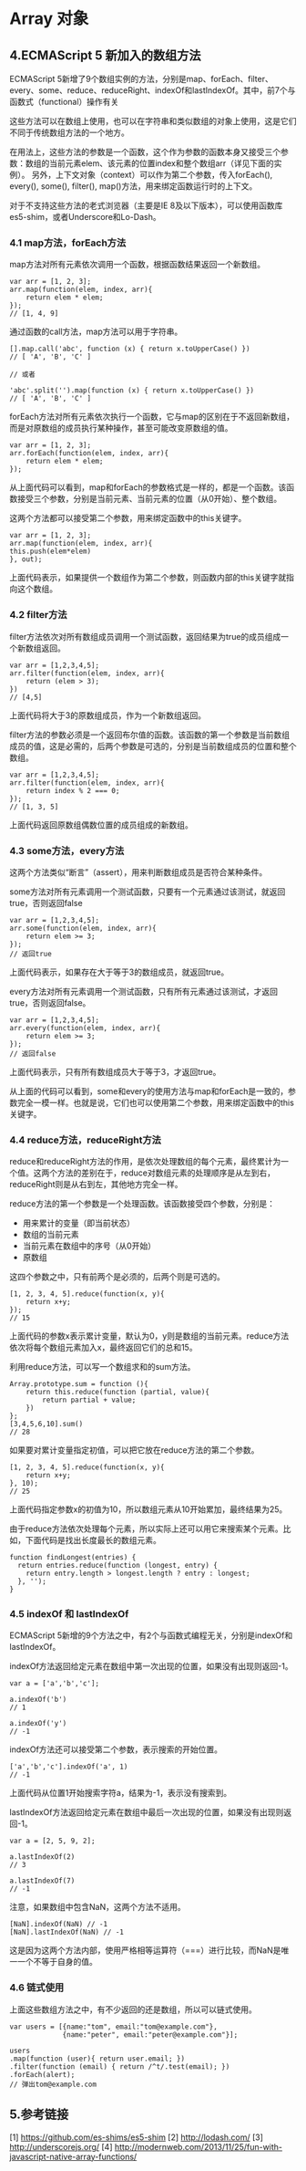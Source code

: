 # Array 对象

## 4.ECMAScript 5 新加入的数组方法
ECMAScript 5新增了9个数组实例的方法，分别是map、forEach、filter、every、some、reduce、reduceRight、indexOf和lastIndexOf。其中，前7个与函数式（functional）操作有关

这些方法可以在数组上使用，也可以在字符串和类似数组的对象上使用，这是它们不同于传统数组方法的一个地方。

在用法上，这些方法的参数是一个函数，这个作为参数的函数本身又接受三个参数：数组的当前元素elem、该元素的位置index和整个数组arr（详见下面的实例）。
另外，上下文对象（context）可以作为第二个参数，传入forEach(), every(), some(), filter(), map()方法，用来绑定函数运行时的上下文。

对于不支持这些方法的老式浏览器（主要是IE 8及以下版本），可以使用函数库es5-shim，或者Underscore和Lo-Dash。

### 4.1 map方法，forEach方法
map方法对所有元素依次调用一个函数，根据函数结果返回一个新数组。

```
var arr = [1, 2, 3];
arr.map(function(elem, index, arr){
    return elem * elem;
});
// [1, 4, 9]
```

通过函数的call方法，map方法可以用于字符串。

```
[].map.call('abc', function (x) { return x.toUpperCase() })
// [ 'A', 'B', 'C' ]

// 或者

'abc'.split('').map(function (x) { return x.toUpperCase() })
// [ 'A', 'B', 'C' ]
```

forEach方法对所有元素依次执行一个函数，它与map的区别在于不返回新数组，而是对原数组的成员执行某种操作，甚至可能改变原数组的值。

```
var arr = [1, 2, 3];
arr.forEach(function(elem, index, arr){
    return elem * elem;
});
```

从上面代码可以看到，map和forEach的参数格式是一样的，都是一个函数。该函数接受三个参数，分别是当前元素、当前元素的位置（从0开始）、整个数组。

这两个方法都可以接受第二个参数，用来绑定函数中的this关键字。

```
var arr = [1, 2, 3];
arr.map(function(elem, index, arr){
this.push(elem*elem)
}, out);
```

上面代码表示，如果提供一个数组作为第二个参数，则函数内部的this关键字就指向这个数组。

### 4.2 filter方法
filter方法依次对所有数组成员调用一个测试函数，返回结果为true的成员组成一个新数组返回。

```
var arr = [1,2,3,4,5];
arr.filter(function(elem, index, arr){
    return (elem > 3);     
})
// [4,5]
```

上面代码将大于3的原数组成员，作为一个新数组返回。

filter方法的参数必须是一个返回布尔值的函数。该函数的第一个参数是当前数组成员的值，这是必需的，后两个参数是可选的，分别是当前数组成员的位置和整个数组。

```
var arr = [1,2,3,4,5];
arr.filter(function(elem, index, arr){
    return index % 2 === 0;
});
// [1, 3, 5]
```

上面代码返回原数组偶数位置的成员组成的新数组。

### 4.3 some方法，every方法

这两个方法类似“断言”（assert），用来判断数组成员是否符合某种条件。

some方法对所有元素调用一个测试函数，只要有一个元素通过该测试，就返回true，否则返回false

```
var arr = [1,2,3,4,5];
arr.some(function(elem, index, arr){
    return elem >= 3;
});
// 返回true
```

上面代码表示，如果存在大于等于3的数组成员，就返回true。

every方法对所有元素调用一个测试函数，只有所有元素通过该测试，才返回true，否则返回false。

```
var arr = [1,2,3,4,5];
arr.every(function(elem, index, arr){
    return elem >= 3;
});
// 返回false
```

上面代码表示，只有所有数组成员大于等于3，才返回true。

从上面的代码可以看到，some和every的使用方法与map和forEach是一致的，参数完全一模一样。也就是说，它们也可以使用第二个参数，用来绑定函数中的this关键字。

### 4.4 reduce方法，reduceRight方法
reduce和reduceRight方法的作用，是依次处理数组的每个元素，最终累计为一个值。这两个方法的差别在于，reduce对数组元素的处理顺序是从左到右，reduceRight则是从右到左，其他地方完全一样。

reduce方法的第一个参数是一个处理函数。该函数接受四个参数，分别是：

* 用来累计的变量（即当前状态）
* 数组的当前元素
* 当前元素在数组中的序号（从0开始）
* 原数组

这四个参数之中，只有前两个是必须的，后两个则是可选的。

```
[1, 2, 3, 4, 5].reduce(function(x, y){
    return x+y;
});
// 15
```

上面代码的参数x表示累计变量，默认为0，y则是数组的当前元素。reduce方法依次将每个数组元素加入x，最终返回它们的总和15。

利用reduce方法，可以写一个数组求和的sum方法。

```
Array.prototype.sum = function (){
    return this.reduce(function (partial, value){
        return partial + value;
    })
};
[3,4,5,6,10].sum()
// 28
```

如果要对累计变量指定初值，可以把它放在reduce方法的第二个参数。

```
[1, 2, 3, 4, 5].reduce(function(x, y){
    return x+y;
}, 10);
// 25
```

上面代码指定参数x的初值为10，所以数组元素从10开始累加，最终结果为25。

由于reduce方法依次处理每个元素，所以实际上还可以用它来搜索某个元素。比如，下面代码是找出长度最长的数组元素。

```
function findLongest(entries) {
  return entries.reduce(function (longest, entry) {
    return entry.length > longest.length ? entry : longest;
  }, '');
}
```

### 4.5 indexOf 和 lastIndexOf
ECMAScript 5新增的9个方法之中，有2个与函数式编程无关，分别是indexOf和lastIndexOf。

indexOf方法返回给定元素在数组中第一次出现的位置，如果没有出现则返回-1。

```
var a = ['a','b','c'];

a.indexOf('b')
// 1

a.indexOf('y')
// -1
```

indexOf方法还可以接受第二个参数，表示搜索的开始位置。

```
['a','b','c'].indexOf('a', 1)
// -1
```

上面代码从位置1开始搜索字符a，结果为-1，表示没有搜索到。

lastIndexOf方法返回给定元素在数组中最后一次出现的位置，如果没有出现则返回-1。

```
var a = [2, 5, 9, 2];

a.lastIndexOf(2)
// 3

a.lastIndexOf(7)
// -1
```

注意，如果数组中包含NaN，这两个方法不适用。

```
[NaN].indexOf(NaN) // -1
[NaN].lastIndexOf(NaN) // -1
```

这是因为这两个方法内部，使用严格相等运算符（===）进行比较，而NaN是唯一一个不等于自身的值。

### 4.6 链式使用

上面这些数组方法之中，有不少返回的还是数组，所以可以链式使用。

```
var users = [{name:"tom", email:"tom@example.com"},
             {name:"peter", email:"peter@example.com"}];

users
.map(function (user){ return user.email; })
.filter(function (email) { return /^t/.test(email); })
.forEach(alert);
// 弹出tom@example.com
```

## 5.参考链接

[1] https://github.com/es-shims/es5-shim
[2] http://lodash.com/
[3] http://underscorejs.org/
[4] http://modernweb.com/2013/11/25/fun-with-javascript-native-array-functions/
